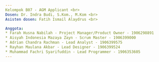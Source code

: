 ```yaml
---
Kelompok B07 - AGM Applicant <br>
Dosen: Dr. Indra Budi, S.Kom., M.Kom <br>
Asisten dosen: Fatih Ismail Alaydrus <br>

Anggota:
* Farah Husna Nabilah - Project Manager/Product Owner - 1906298891
* Aisyah Indonesia Mazaya Zayn - Scrum Master - 1906399000
* Adrian Chandra Rachman - Lead Analyst - 1906399575
* Rayhan Maulana Akbar - Lead Designer - 1906399524
* Muhammad Fachri Syarifuddin - Lead Programmer - 1906353605
---
```

